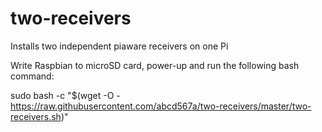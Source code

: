 # two-receivers
Installs two independent piaware receivers on one Pi

Write Raspbian to microSD card, power-up and run the following  bash command:

sudo bash -c "$(wget -O - https://raw.githubusercontent.com/abcd567a/two-receivers/master/two-receivers.sh)"
